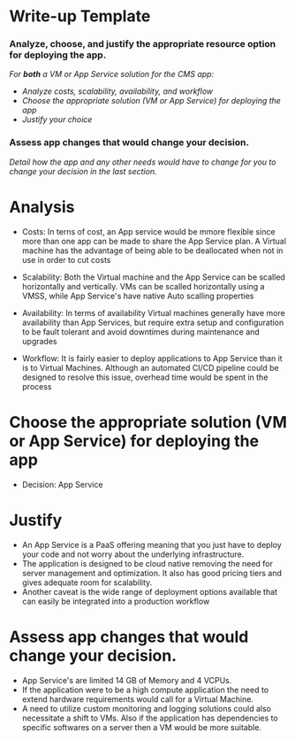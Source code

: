 # Write-up Template

### Analyze, choose, and justify the appropriate resource option for deploying the app.

*For **both** a VM or App Service solution for the CMS app:*
- *Analyze costs, scalability, availability, and workflow*
- *Choose the appropriate solution (VM or App Service) for deploying the app*
- *Justify your choice*

### Assess app changes that would change your decision.

*Detail how the app and any other needs would have to change for you to change your decision in the last section.* 

# Analysis
- Costs: In terns of cost, an App service would be mmore flexible since more than one app can be made to share the App Service plan. A Virtual machine has the advantage of being able to be deallocated when not in use in order to cut costs

- Scalability: Both the Virtual machine and the App Service can be scalled horizontally and vertically. VMs can be scalled horizontally using a VMSS, while App Service's have native Auto scalling properties

- Availability: In terms of availability Virtual machines generally have more availability than App Services, but require extra setup and configuration to be fault tolerant and avoid downtimes during maintenance and upgrades

- Workflow: It is fairly easier to deploy applications to App Service than it is to Virtual Machines. Although an automated CI/CD pipeline could be designed to resolve this issue, overhead time would be spent in the process


# Choose the appropriate solution (VM or App Service) for deploying the app
- Decision: App Service

# Justify
- An App Service is a PaaS offering meaning that you just have to deploy your code and not worry about the underlying infrastructure. 
- The application is designed to be cloud native removing the need for server management and optimization. It also has good pricing tiers and gives adequate room for scalability. 
- Another caveat is the wide range of deployment options available that can easily be integrated into a production workflow

# Assess app changes that would change your decision.
- App Service's are limited 14 GB of Memory and 4 VCPUs. 
- If the application were to be a high compute application the need to extend hardware requirements would call for a Virtual Machine. 
- A need to utilize custom monitoring and logging solutions could also necessitate a shift to VMs. Also if the application has dependencies to specific softwares on a server then a VM would be more suitable.